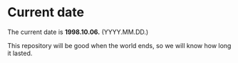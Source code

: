 # Current date

The current date is **1998.10.06.** (YYYY.MM.DD.)

This repository will be good when the world ends, so we will know how long it lasted.